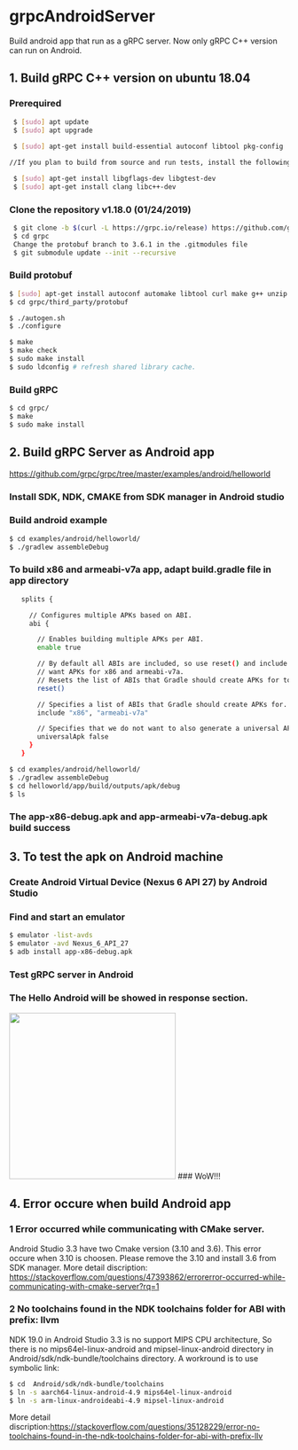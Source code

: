 # grpcAndroidServer
Build android app that run as a gRPC server. Now only gRPC C++ version can run on Android.

##  1. Build gRPC C++ version on ubuntu 18.04
### Prerequired
```sh
 $ [sudo] apt update
 $ [sudo] apt upgrade
 
 $ [sudo] apt-get install build-essential autoconf libtool pkg-config

//If you plan to build from source and run tests, install the following as well:

 $ [sudo] apt-get install libgflags-dev libgtest-dev
 $ [sudo] apt-get install clang libc++-dev
```
 ### Clone the repository v1.18.0 (01/24/2019)
```sh
 $ git clone -b $(curl -L https://grpc.io/release) https://github.com/grpc/grpc
 $ cd grpc
 Change the protobuf branch to 3.6.1 in the .gitmodules file
 $ git submodule update --init --recursive
 ```
 ### Build protobuf
 ```sh
 $ [sudo] apt-get install autoconf automake libtool curl make g++ unzip
 $ cd grpc/third_party/protobuf
 
 $ ./autogen.sh
 $ ./configure
 
 $ make
 $ make check
 $ sudo make install
 $ sudo ldconfig # refresh shared library cache.
  ```
 ### Build gRPC
 ```sh
 $ cd grpc/
 $ make
 $ sudo make install
 ```
 ##  2. Build gRPC Server as Android app
 https://github.com/grpc/grpc/tree/master/examples/android/helloworld
 ### Install SDK, NDK, CMAKE from SDK manager in Android studio
 ### Build android example
 ```sh
 $ cd examples/android/helloworld/
 $ ./gradlew assembleDebug
 ```
 ### To build x86 and armeabi-v7a app, adapt build.gradle file in app directory 
 ```sh
    splits {

      // Configures multiple APKs based on ABI.
      abi {

        // Enables building multiple APKs per ABI.
        enable true

        // By default all ABIs are included, so use reset() and include to specify that we only
        // want APKs for x86 and armeabi-v7a.
        // Resets the list of ABIs that Gradle should create APKs for to none.
        reset()

        // Specifies a list of ABIs that Gradle should create APKs for.
        include "x86", "armeabi-v7a"

        // Specifies that we do not want to also generate a universal APK that includes all ABIs.
        universalApk false
      }
    }
  ```
  ```sh
  $ cd examples/android/helloworld/
  $ ./gradlew assembleDebug
  $ cd helloworld/app/build/outputs/apk/debug
  $ ls
  ```
  ### The app-x86-debug.apk and app-armeabi-v7a-debug.apk build success
  ##  3. To test the apk on Android machine
  ### Create Android Virtual Device (Nexus 6 API 27) by Android Studio
  ### Find and start an emulator
  ```sh
  $ emulator -list-avds
  $ emulator -avd Nexus_6_API_27
  $ adb install app-x86-debug.apk
  ```
  ### Test gRPC server in Android
  ### The Hello Android will be showed in response section.
  <img src="https://user-images.githubusercontent.com/45811181/51761669-a7ca0380-2108-11e9-9b11-ea37f31984e6.png" width="300">
  ### WoW!!!
  
  ##  4. Error occure when build Android app
  ### 1 Error occurred while communicating with CMake server.
  Android Studio 3.3 have two Cmake version (3.10 and 3.6). This error occure when 3.10 is choosen. Please remove the 3.10 and install 3.6 from SDK manager. More detail discription: https://stackoverflow.com/questions/47393862/errorerror-occurred-while-communicating-with-cmake-server?rq=1
  ### 2 No toolchains found in the NDK toolchains folder for ABI with prefix: llvm
  NDK 19.0 in Android Studio 3.3 is no support MIPS CPU architecture, So there is no mips64el-linux-android and mipsel-linux-android directory in Android/sdk/ndk-bundle/toolchains directory. A workround is to use symbolic link:
  ```sh
  $ cd  Android/sdk/ndk-bundle/toolchains
  $ ln -s aarch64-linux-android-4.9 mips64el-linux-android
  $ ln -s arm-linux-androideabi-4.9 mipsel-linux-android
  ```
  More detail discription:https://stackoverflow.com/questions/35128229/error-no-toolchains-found-in-the-ndk-toolchains-folder-for-abi-with-prefix-llv
  

  
